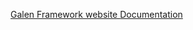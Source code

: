 <a href="http://galenframework.com/"> Galen Framework website <a/>
<a href="http://galenframework.com/docs/all/"> Documentation </a>